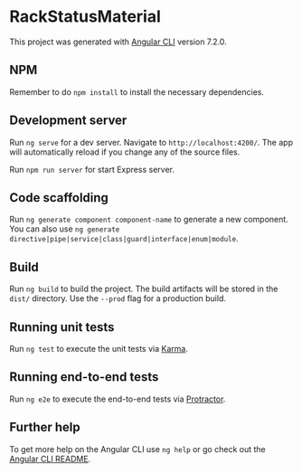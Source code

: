 # RackStatusMaterial

This project was generated with [Angular CLI](https://github.com/angular/angular-cli) version 7.2.0.

## NPM

Remember to do `npm install` to install the necessary dependencies.

## Development server

Run `ng serve` for a dev server. Navigate to `http://localhost:4200/`. The app will automatically reload if you change any of the source files.

Run `npm run server` for start Express server.

## Code scaffolding

Run `ng generate component component-name` to generate a new component. You can also use `ng generate directive|pipe|service|class|guard|interface|enum|module`.

## Build

Run `ng build` to build the project. The build artifacts will be stored in the `dist/` directory. Use the `--prod` flag for a production build.

## Running unit tests

Run `ng test` to execute the unit tests via [Karma](https://karma-runner.github.io).

## Running end-to-end tests

Run `ng e2e` to execute the end-to-end tests via [Protractor](http://www.protractortest.org/).

## Further help

To get more help on the Angular CLI use `ng help` or go check out the [Angular CLI README](https://github.com/angular/angular-cli/blob/master/README.md).
